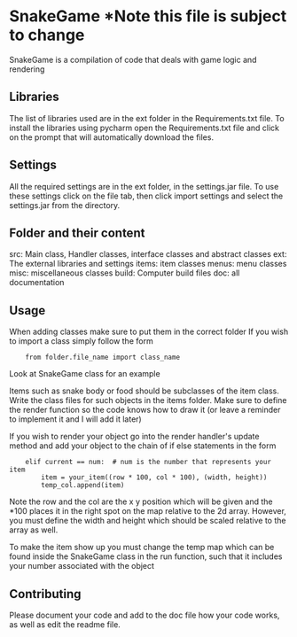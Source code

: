 # SnakeGame *Note this file is subject to change

SnakeGame is a compilation of code that deals with game logic and rendering

## Libraries

The list of libraries used are in the ext folder in the Requirements.txt file.
To install the libraries using pycharm open the Requirements.txt file and click
on the prompt that will automatically download the files.

## Settings

All the required settings are in the ext folder, in the settings.jar file. To
use these settings click on the file tab, then click import settings and select
the settings.jar from the directory.

## Folder and their content

src: Main class, Handler classes, interface classes and abstract classes
ext: The external libraries and settings
items: item classes
menus: menu classes
misc: miscellaneous classes
build: Computer build files
doc: all documentation

## Usage

When adding classes make sure to put them in the correct folder
If you wish to import a class simply follow the form

        from folder.file_name import class_name

Look at SnakeGame class for an example

Items such as snake body or food should be subclasses of the item class. Write
the class files for such objects in the items folder. Make sure to define the
render function so the code knows how to draw it (or leave a reminder to
implement it and I will add it later)

If you wish to render your object go into the render handler's update method
and add your object to the chain of if else statements in the form

        elif current == num:  # num is the number that represents your item
            item = your_item((row * 100, col * 100), (width, height))
            temp_col.append(item)

Note the row and the col are the x y position which will be given
and the *100 places it in the right spot on the map relative to the 2d array.
However, you must define the width and height which should be scaled relative
to the array as well.

To make the item show up you must change the temp map which can be found
inside the SnakeGame class in the run function, such that it includes
your number associated with the object


## Contributing

Please document your code and add to the doc file how your code works, as well
as edit the readme file.

